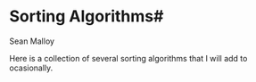 # Sorting Algorithms#
Sean Malloy

Here is a collection of several sorting algorithms that I will add to ocasionally.
